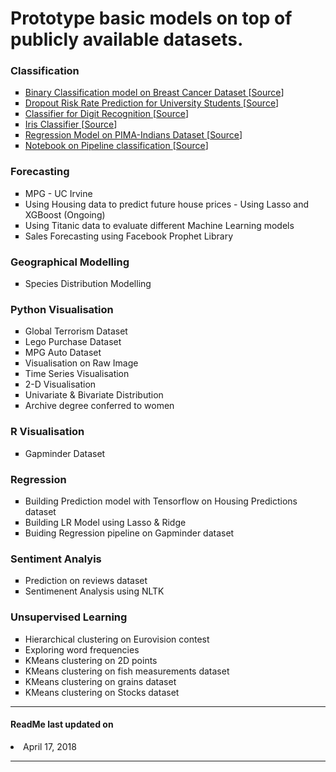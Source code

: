 <h1> Prototype basic models on top of publicly available datasets. </h1>

<h3> Classification </h3>
    <ul style="list-style-type:square">
      <li> <a href="Classification/Supervised_Breast_Cancer_BC.ipynb"> Binary Classification model on Breast Cancer Dataset </a> [<a href="https://archive.ics.uci.edu/ml/datasets/breast+cancer">Source</a>]</li>
      <li> <a href="Classification/StudentDropoutPredictor/"> Dropout Risk Rate Prediction for University Students  </a> [<a href="https://github.com/dssg/">Source</a>]</li>
      <li> <a href="Classification/Classifier-Digit-Recognition.ipynb"> Classifier for Digit Recognition </a> [<a href="http://archive.ics.uci.edu/ml/datasets/Optical+Recognition+of+Handwritten+Digits">Source</a>]</li>
      <li> <a href="Classification/Classifier-Iris.ipynb"> Iris Classifier </a> [<a href="https://archive.ics.uci.edu/ml/datasets/iris">Source</a>]</li>
      <li> <a href="Classification/Logistic-Regression-PIMA-Indians.ipynb"> Regression Model on PIMA-Indians Dataset </a> [<a href="https://raw.githubusercontent.com/jbrownlee/Datasets/master/pima-indians-diabetes.data.csv">Source</a>]</li>
      <li> <a href="Classification/Pipeline-Classification.ipynb"> Notebook on Pipeline classification </a> [<a href="https://archive.ics.uci.edu/ml/datasets/wine+quality">Source</a>]</li>
    </ul>


<h3> Forecasting </h3>
    <ul style="list-style-type:square">
      <li> MPG - UC Irvine </li>
      <li> Using Housing data to predict future house prices - Using Lasso and XGBoost (Ongoing) </li>
      <li> Using Titanic data to evaluate different Machine Learning models </li>
      <li> Sales Forecasting using Facebook Prophet Library </li>
    </ul>

<h3> Geographical Modelling </h3>
    <ul style="list-style-type:square">
      <li> Species Distribution Modelling </li>
    </ul>

<h3> Python Visualisation </h3>
    <ul style="list-style-type:square">
      <li> Global Terrorism Dataset </li>
      <li> Lego Purchase Dataset </li>
      <li> MPG Auto Dataset </li>
      <li> Visualisation on Raw Image </li>
      <li> Time Series Visualisation </li>
      <li> 2-D Visualisation </li>
      <li> Univariate & Bivariate Distribution </li>
      <li> Archive degree conferred to women </li>
    </ul>

<h3> R Visualisation </h3>
    <ul style="list-style-type:square">
      <li> Gapminder Dataset </li>
    </ul>

<h3> Regression </h3>
    <ul style="list-style-type:square">
      <li> Building Prediction model with Tensorflow on Housing Predictions dataset </li>
      <li> Building LR Model using Lasso & Ridge </li>
      <li> Buiding Regression pipeline on Gapminder dataset </li>
    </ul>

<h3> Sentiment Analyis</h3>
    <ul style="list-style-type:square">
      <li> Prediction on reviews dataset</li>
      <li> Sentimenent Analysis using NLTK </li>
    </ul>

<h3> Unsupervised Learning</h3>
    <ul style="list-style-type:square">
      <li> Hierarchical clustering on Eurovision contest </li>
      <li> Exploring word frequencies </li>
      <li> KMeans clustering on 2D points </li>
      <li> KMeans clustering on fish measurements dataset </li>
      <li> KMeans clustering on grains dataset </li>
      <li> KMeans clustering on Stocks dataset </li>
    </ul>

<hr/>
<h4> ReadMe last updated on </h4>
    <li> April 17, 2018 </li>
<hr/>